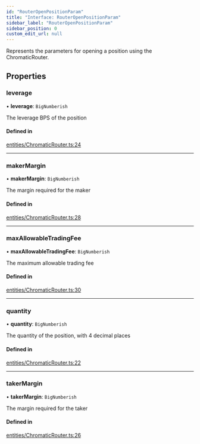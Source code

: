 ```yaml
---
id: "RouterOpenPositionParam"
title: "Interface: RouterOpenPositionParam"
sidebar_label: "RouterOpenPositionParam"
sidebar_position: 0
custom_edit_url: null
---
```


Represents the parameters for opening a position using the ChromaticRouter.

## Properties

### leverage

• **leverage**: `BigNumberish`

The leverage BPS of the position

#### Defined in

[entities/ChromaticRouter.ts:24](https://github.com/chromatic-protocol/sdk/blob/666e7c1/packages/sdk-ethers-v5/src/entities/ChromaticRouter.ts#L24)

___

### makerMargin

• **makerMargin**: `BigNumberish`

The margin required for the maker

#### Defined in

[entities/ChromaticRouter.ts:28](https://github.com/chromatic-protocol/sdk/blob/666e7c1/packages/sdk-ethers-v5/src/entities/ChromaticRouter.ts#L28)

___

### maxAllowableTradingFee

• **maxAllowableTradingFee**: `BigNumberish`

The maximum allowable trading fee

#### Defined in

[entities/ChromaticRouter.ts:30](https://github.com/chromatic-protocol/sdk/blob/666e7c1/packages/sdk-ethers-v5/src/entities/ChromaticRouter.ts#L30)

___

### quantity

• **quantity**: `BigNumberish`

The quantity of the position, with 4 decimal places

#### Defined in

[entities/ChromaticRouter.ts:22](https://github.com/chromatic-protocol/sdk/blob/666e7c1/packages/sdk-ethers-v5/src/entities/ChromaticRouter.ts#L22)

___

### takerMargin

• **takerMargin**: `BigNumberish`

The margin required for the taker

#### Defined in

[entities/ChromaticRouter.ts:26](https://github.com/chromatic-protocol/sdk/blob/666e7c1/packages/sdk-ethers-v5/src/entities/ChromaticRouter.ts#L26)
